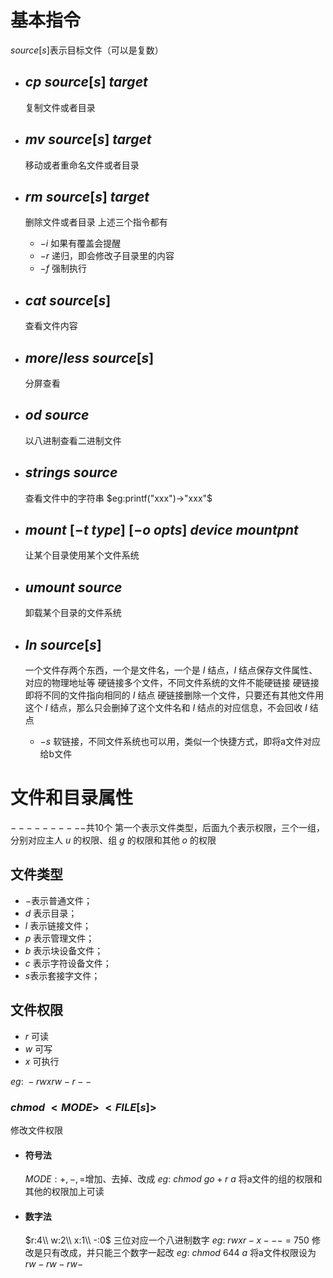 # 基本指令
$source[s]$表示目标文件（可以是复数）
* ## $cp\ source[s]\ target$
    复制文件或者目录

* ## $mv\ source[s]\ target$
    移动或者重命名文件或者目录

* ## $rm\ source[s]\ target$
    删除文件或者目录
    上述三个指令都有
    * $-i$ 如果有覆盖会提醒
    * $-r$ 递归，即会修改子目录里的内容
    * $-f$ 强制执行

* ## $cat\ source[s]$
    查看文件内容

* ## $more/ less\ source[s]$
    分屏查看

* ## $od\ source$
    以八进制查看二进制文件

* ## $strings\ source$
    查看文件中的字符串
    $eg:printf("xxx")->"xxx"$

* ## $mount\ [-t\ type]\ [-o\ opts]\ device\ mountpnt$
    让某个目录使用某个文件系统

* ## $umount\ source$
    卸载某个目录的文件系统

* ## $ln\ source[s]$
    一个文件存两个东西，一个是文件名，一个是 $I$ 结点，$I$ 结点保存文件属性、对应的物理地址等
    硬链接多个文件，不同文件系统的文件不能硬链接
    硬链接即将不同的文件指向相同的 $I$ 结点
    硬链接删除一个文件，只要还有其他文件用这个 $I$ 结点，那么只会删掉了这个文件名和 $I$ 结点的对应信息，不会回收 $I$ 结点
  * $-s$ 软链接，不同文件系统也可以用，类似一个快捷方式，即将a文件对应给b文件

# 文件和目录属性
$----------$共10个
第一个表示文件类型，后面九个表示权限，三个一组，分别对应主人 $u$ 的权限、组 $g$ 的权限和其他 $o$ 的权限
## 文件类型
* $-$表示普通文件；
* $d$ 表示目录；
* $l$ 表示链接文件；
* $p$ 表示管理文件；
* $b$ 表示块设备文件；
* $c$ 表示字符设备文件；
* $s$表示套接字文件；

## 文件权限
* $r$ 可读
* $w$ 可写
* $x$ 可执行

$eg:\ -rwxrw-r--$

### $chmod \ <MODE>\ <FILE[s]>$
修改文件权限

* #### 符号法
    $MODE:+,-,=$增加、去掉、改成
    $eg:\ chmod\ go+r\ a$
将a文件的组的权限和其他的权限加上可读

* #### 数字法
    $r:4\\ w:2\\ x:1\\ -:0$
三位对应一个八进制数字
$eg:\ rwxr-x---\ =\ 750$
修改是只有改成，并只能三个数字一起改
$eg:\ chmod\ 644\ a$
将a文件权限设为$rw-rw-rw-$
